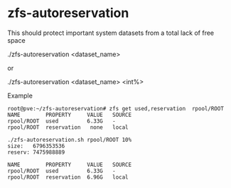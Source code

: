 # zfs-autoreservation
This should protect important system datasets from a total lack of free space


./zfs-autoreservation <dataset_name> <int>
 
 or
 
./zfs-autoreservation <dataset_name> <int%>

Example
```
root@pve:~/zfs-autoreservation# zfs get used,reservation  rpool/ROOT
NAME        PROPERTY     VALUE   SOURCE
rpool/ROOT  used         6.33G   -
rpool/ROOT  reservation   none   local

./zfs-autoreservation.sh rpool/ROOT 10%
size:   6796353536
reserv: 7475988889

NAME        PROPERTY     VALUE   SOURCE
rpool/ROOT  used         6.33G   -
rpool/ROOT  reservation  6.96G   local
```
  
  
